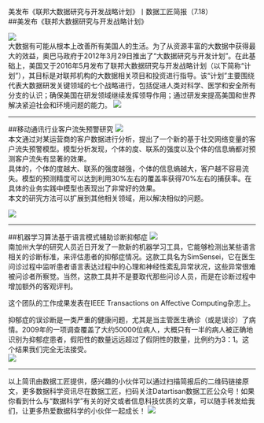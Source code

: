 美发布《联邦大数据研究与开发战略计划》丨数据工匠简报（7.18）  
##美发布《联邦大数据研究与开发战略计划》

![](http://static.datartisan.com/upload/attachment/2016/07/RlrdRGxO.png)  
大数据有可能从根本上改善所有美国人的生活。为了从资源丰富的大数据中获得最大的效益，奥巴马政府于2012年3月29日推出了“大数据研究与开发计划”。在此基础上，美国又于2016年5月发布了联邦大数据研究与开发战略计划（以下简称“计划”），其目标是对联邦机构的大数据相关项目和投资进行指导。该“计划”主要围绕代表大数据研发关键领域的七个战略进行，包括促进人类对科学、医学和安全所有分支的认识；确保美国在研发领域继续发挥领导作用；通过研发来提高美国和世界解决紧迫社会和环境问题的能力。
![](http://static.datartisan.com/upload/attachment/2016/07/nR42dhlR.png)

***  

##移动通讯行业客户流失预警研究
![](http://static.datartisan.com/upload/attachment/2016/07/4I3b5DNt.png)  
本文通过对某运营商的客户数据进行分析，提出了一个新的基于社交网络变量的客户流失预警模型。模型分析发现，个体的度、联系的强度以及个体的信息熵都对预测客户流失有显著的效果。  
具体的，个体的度越大、联系的强度越强，个体的信息熵越大，客户越不容易流失。模型的预测精度可以达到利用30%左右的覆盖率获得70%左右的捕获率。在具体的业务实践中模型也表现出了非常好的效果。  
本文的研究方法可以扩展到其他相关领域，用以解决相似的问题。
   
![](http://static.datartisan.com/upload/attachment/2016/07/iSbPy65w.png)  
***

##机器学习算法基于语言模式辅助诊断抑郁症
![](http://static.datartisan.com/upload/attachment/2016/07/6qavG5yj.jpg)  
南加州大学的研究人员近日开发了一款新的机器学习工具，它能够检测出某些语言相关的诊断标准，来评估患者的抑郁症情况。这款工具名为SimSensei，它在医生问诊过程中监听患者语言表达过程中的心理和神经性紊乱异常状况，这些异常很难被问诊者所察觉。当然，这款工具并不是要取代那些问诊人员，而是在诊断过程中增加额外的客观评判。

这个团队的工作成果发表在IEEE Transactions on Affective Computing杂志上。

抑郁症的误诊断是一类严重的健康问题，尤其是当主管医生确诊（或是误诊）了病情。2009年的一项调查覆盖了大约50000位病人，大概只有一半的病人被正确地识别为抑郁症患者，假阳性的数量远远超过了假阴性的数量，比例约为3：1。这个结果我们完全无法接受。  
![](http://static.datartisan.com/upload/attachment/2016/07/NlY9iKso.png) 
*** 
以上简讯由数据工匠提供，感兴趣的小伙伴可以通过扫描简报后的二维码链接原文，更多数据科学资讯尽在数据工匠，扫码关注Datartisan数据工匠公众号！如果你看到什么与“数据科学”有关的好文或者信息科技优质的文章，可以随手转发给我们，让更多热爱数据科学的小伙伴一起成长！
![](http://static.datartisan.com/upload/attachment/2016/05/xKM5xlV4.png)
